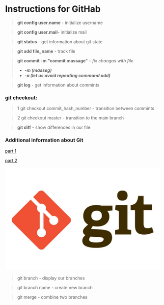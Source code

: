 # Instructions for GitHab

>**git config user.name** - initialize username

>**git config user.mail**- initialize mail

>**git status** - get information about git state

>**git add file_name** - track file

>**git commit -m "commit massage"** - *fix changas with file*
> - ***-m (masseg)***
> - ***-a (let us avoid repeating command add)***

> **git log** - get information about commints

### git checkout:

>1 git checkout commit_hash_number - transition between commints

>2 git checkout master - transition to the main branch

>**git diff** - show differences in our file

 ### Additional information about Git

[part 1](https://habr.com/ru/post/541258/)

[part 2](https://habr.com/ru/post/542616/)

![<logo git>](</logo.jpg>)

>git branch - display our branches

>git branch name - create new branch

>git merge - combine two branches




